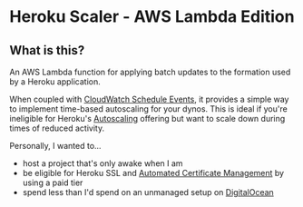 # Heroku Scaler - AWS Lambda Edition

## What is this?

An AWS Lambda function for applying batch updates to the formation used by
a Heroku application.

When coupled with [CloudWatch Schedule Events][], it provides a simple way to
implement time-based autoscaling for your dynos. This is ideal if you're
ineligible for Heroku's [Autoscaling][] offering but want to scale down during
times of reduced activity.

Personally, I wanted to...

* host a project that's only awake when I am
* be eligible for Heroku SSL and [Automated Certificate Management][] by using
  a paid tier
* spend less than I'd spend on an unmanaged setup on [DigitalOcean][]

[CloudWatch Schedule Events]: https://docs.aws.amazon.com/AmazonCloudWatch/latest/events/ScheduledEvents.html
[Autoscaling]: https://devcenter.heroku.com/articles/scaling#autoscaling
[Automated Certificate Management]: https://devcenter.heroku.com/articles/automated-certificate-management
[DigitalOcean]: https://www.digitalocean.com/
